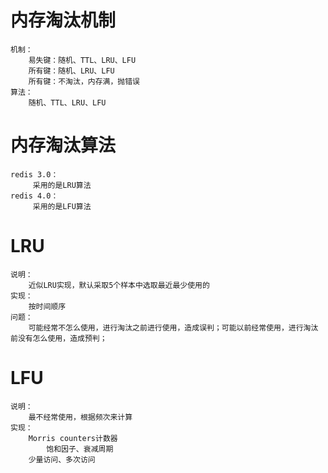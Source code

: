 # 内存淘汰机制
```
机制：
    易失键：随机、TTL、LRU、LFU
    所有键：随机、LRU、LFU
    所有键：不淘汰，内存满，抛错误
算法：
    随机、TTL、LRU、LFU
```

# 内存淘汰算法
```
redis 3.0：
     采用的是LRU算法
redis 4.0：
     采用的是LFU算法
```

# LRU
```
说明：
    近似LRU实现，默认采取5个样本中选取最近最少使用的
实现：
    按时间顺序
问题：
    可能经常不怎么使用，进行淘汰之前进行使用，造成误判；可能以前经常使用，进行淘汰前没有怎么使用，造成预判；
```

# LFU
```
说明：
    最不经常使用，根据频次来计算
实现：
    Morris counters计数器
        饱和因子、衰减周期
    少量访问、多次访问
```

